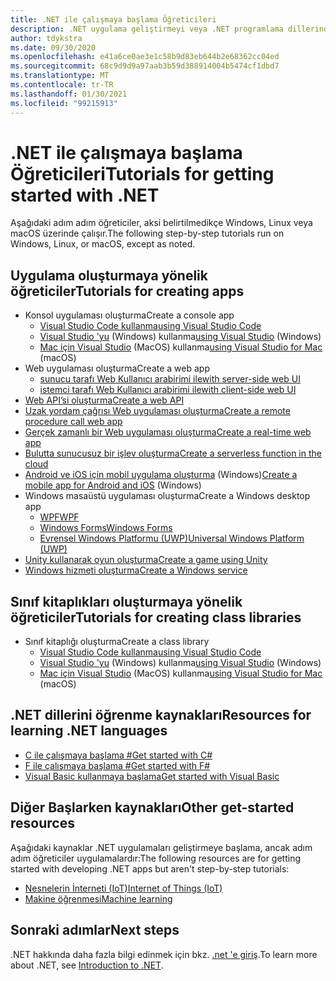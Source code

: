 ```yaml
---
title: .NET ile çalışmaya başlama Öğreticileri
description: .NET uygulama geliştirmeyi veya .NET programlama dillerinden birini öğrenmek için bir öğretici seçin.
author: tdykstra
ms.date: 09/30/2020
ms.openlocfilehash: e41a6ce0ae3e1c58b9d83eb644b2e68362cc04ed
ms.sourcegitcommit: 68c9d9d9a97aab3b59d388914004b5474cf1dbd7
ms.translationtype: MT
ms.contentlocale: tr-TR
ms.lasthandoff: 01/30/2021
ms.locfileid: "99215913"
---
```

# <a name="tutorials-for-getting-started-with-net"></a><span data-ttu-id="fc7fd-103">.NET ile çalışmaya başlama Öğreticileri</span><span class="sxs-lookup"><span data-stu-id="fc7fd-103">Tutorials for getting started with .NET</span></span>

<span data-ttu-id="fc7fd-104">Aşağıdaki adım adım öğreticiler, aksi belirtilmedikçe Windows, Linux veya macOS üzerinde çalışır.</span><span class="sxs-lookup"><span data-stu-id="fc7fd-104">The following step-by-step tutorials run on Windows, Linux, or macOS, except as noted.</span></span>

## <a name="tutorials-for-creating-apps"></a><span data-ttu-id="fc7fd-105">Uygulama oluşturmaya yönelik öğreticiler</span><span class="sxs-lookup"><span data-stu-id="fc7fd-105">Tutorials for creating apps</span></span>

* <span data-ttu-id="fc7fd-106">Konsol uygulaması oluşturma</span><span class="sxs-lookup"><span data-stu-id="fc7fd-106">Create a console app</span></span>
  * [<span data-ttu-id="fc7fd-107">Visual Studio Code kullanma</span><span class="sxs-lookup"><span data-stu-id="fc7fd-107">using Visual Studio Code</span></span>](../core/tutorials/with-visual-studio-code.md)
  * <span data-ttu-id="fc7fd-108">[Visual Studio 'yu](../core/tutorials/with-visual-studio.md) (Windows) kullanma</span><span class="sxs-lookup"><span data-stu-id="fc7fd-108">[using Visual Studio](../core/tutorials/with-visual-studio.md) (Windows)</span></span>
  * <span data-ttu-id="fc7fd-109">[Mac için Visual Studio](../core/tutorials/with-visual-studio-mac.md) (MacOS) kullanma</span><span class="sxs-lookup"><span data-stu-id="fc7fd-109">[using Visual Studio for Mac](../core/tutorials/with-visual-studio-mac.md) (macOS)</span></span>
* <span data-ttu-id="fc7fd-110">Web uygulaması oluşturma</span><span class="sxs-lookup"><span data-stu-id="fc7fd-110">Create a web app</span></span>
  * [<span data-ttu-id="fc7fd-111">sunucu tarafı Web Kullanıcı arabirimi ile</span><span class="sxs-lookup"><span data-stu-id="fc7fd-111">with server-side web UI</span></span>](/aspnet/core/tutorials/razor-pages/razor-pages-start)
  * [<span data-ttu-id="fc7fd-112">istemci tarafı Web Kullanıcı arabirimi ile</span><span class="sxs-lookup"><span data-stu-id="fc7fd-112">with client-side web UI</span></span>](https://dotnet.microsoft.com/learn/aspnet/blazor-tutorial/intro)
* [<span data-ttu-id="fc7fd-113">Web API’si oluşturma</span><span class="sxs-lookup"><span data-stu-id="fc7fd-113">Create a web API</span></span>](/aspnet/core/tutorials/first-web-api)
* [<span data-ttu-id="fc7fd-114">Uzak yordam çağrısı Web uygulaması oluşturma</span><span class="sxs-lookup"><span data-stu-id="fc7fd-114">Create a remote procedure call web app</span></span>](/aspnet/core/tutorials/grpc/grpc-start)
* [<span data-ttu-id="fc7fd-115">Gerçek zamanlı bir Web uygulaması oluşturma</span><span class="sxs-lookup"><span data-stu-id="fc7fd-115">Create a real-time web app</span></span>](/aspnet/core/tutorials/signalr)
* [<span data-ttu-id="fc7fd-116">Bulutta sunucusuz bir işlev oluşturma</span><span class="sxs-lookup"><span data-stu-id="fc7fd-116">Create a serverless function in the cloud</span></span>](/azure/azure-functions/functions-create-first-function-vs-code?pivots=programming-language-csharp)
* <span data-ttu-id="fc7fd-117">[Android ve iOS için mobil uygulama oluşturma](https://dotnet.microsoft.com/learn/xamarin/hello-world-tutorial/intro) (Windows)</span><span class="sxs-lookup"><span data-stu-id="fc7fd-117">[Create a mobile app for Android and iOS](https://dotnet.microsoft.com/learn/xamarin/hello-world-tutorial/intro) (Windows)</span></span>
* <span data-ttu-id="fc7fd-118">Windows masaüstü uygulaması oluşturma</span><span class="sxs-lookup"><span data-stu-id="fc7fd-118">Create a Windows desktop app</span></span>
  * [<span data-ttu-id="fc7fd-119">WPF</span><span class="sxs-lookup"><span data-stu-id="fc7fd-119">WPF</span></span>](/visualstudio/get-started/csharp/tutorial-wpf)
  * [<span data-ttu-id="fc7fd-120">Windows Forms</span><span class="sxs-lookup"><span data-stu-id="fc7fd-120">Windows Forms</span></span>](/visualstudio/ide/create-csharp-winform-visual-studio)
  * [<span data-ttu-id="fc7fd-121">Evrensel Windows Platformu (UWP)</span><span class="sxs-lookup"><span data-stu-id="fc7fd-121">Universal Windows Platform (UWP)</span></span>](/visualstudio/get-started/csharp/tutorial-uwp)
* [<span data-ttu-id="fc7fd-122">Unity kullanarak oyun oluşturma</span><span class="sxs-lookup"><span data-stu-id="fc7fd-122">Create a game using Unity</span></span>](https://dotnet.microsoft.com/learn/games/unity-tutorial/intro)
* [<span data-ttu-id="fc7fd-123">Windows hizmeti oluşturma</span><span class="sxs-lookup"><span data-stu-id="fc7fd-123">Create a Windows service</span></span>](/aspnet/core/host-and-deploy/windows-service)

## <a name="tutorials-for-creating-class-libraries"></a><span data-ttu-id="fc7fd-124">Sınıf kitaplıkları oluşturmaya yönelik öğreticiler</span><span class="sxs-lookup"><span data-stu-id="fc7fd-124">Tutorials for creating class libraries</span></span>

* <span data-ttu-id="fc7fd-125">Sınıf kitaplığı oluşturma</span><span class="sxs-lookup"><span data-stu-id="fc7fd-125">Create a class library</span></span>
  * [<span data-ttu-id="fc7fd-126">Visual Studio Code kullanma</span><span class="sxs-lookup"><span data-stu-id="fc7fd-126">using Visual Studio Code</span></span>](../core/tutorials/library-with-visual-studio-code.md)
  * <span data-ttu-id="fc7fd-127">[Visual Studio 'yu](../core/tutorials/library-with-visual-studio.md) (Windows) kullanma</span><span class="sxs-lookup"><span data-stu-id="fc7fd-127">[using Visual Studio](../core/tutorials/library-with-visual-studio.md) (Windows)</span></span>
  * <span data-ttu-id="fc7fd-128">[Mac için Visual Studio](../core/tutorials/library-with-visual-studio-mac.md) (MacOS) kullanma</span><span class="sxs-lookup"><span data-stu-id="fc7fd-128">[using Visual Studio for Mac](../core/tutorials/library-with-visual-studio-mac.md) (macOS)</span></span>

## <a name="resources-for-learning-net-languages"></a><span data-ttu-id="fc7fd-129">.NET dillerini öğrenme kaynakları</span><span class="sxs-lookup"><span data-stu-id="fc7fd-129">Resources for learning .NET languages</span></span>

* [<span data-ttu-id="fc7fd-130">C ile çalışmaya başlama #</span><span class="sxs-lookup"><span data-stu-id="fc7fd-130">Get started with C#</span></span>](../csharp/tour-of-csharp/index.md)
* [<span data-ttu-id="fc7fd-131">F ile çalışmaya başlama #</span><span class="sxs-lookup"><span data-stu-id="fc7fd-131">Get started with F#</span></span>](../fsharp/get-started/index.md)
* [<span data-ttu-id="fc7fd-132">Visual Basic kullanmaya başlama</span><span class="sxs-lookup"><span data-stu-id="fc7fd-132">Get started with Visual Basic</span></span>](../visual-basic/getting-started/index.md)

## <a name="other-get-started-resources"></a><span data-ttu-id="fc7fd-133">Diğer Başlarken kaynakları</span><span class="sxs-lookup"><span data-stu-id="fc7fd-133">Other get-started resources</span></span>

<span data-ttu-id="fc7fd-134">Aşağıdaki kaynaklar .NET uygulamaları geliştirmeye başlama, ancak adım adım öğreticiler uygulamalardır:</span><span class="sxs-lookup"><span data-stu-id="fc7fd-134">The following resources are for getting started with developing .NET apps but aren't step-by-step tutorials:</span></span>

* [<span data-ttu-id="fc7fd-135">Nesnelerin İnterneti (IoT)</span><span class="sxs-lookup"><span data-stu-id="fc7fd-135">Internet of Things (IoT)</span></span>](https://dotnet.microsoft.com/apps/iot)
* [<span data-ttu-id="fc7fd-136">Makine öğrenmesi</span><span class="sxs-lookup"><span data-stu-id="fc7fd-136">Machine learning</span></span>](../machine-learning/index.yml)

## <a name="next-steps"></a><span data-ttu-id="fc7fd-137">Sonraki adımlar</span><span class="sxs-lookup"><span data-stu-id="fc7fd-137">Next steps</span></span>

<span data-ttu-id="fc7fd-138">.NET hakkında daha fazla bilgi edinmek için bkz. [.net 'e giriş](../core/introduction.md).</span><span class="sxs-lookup"><span data-stu-id="fc7fd-138">To learn more about .NET, see [Introduction to .NET](../core/introduction.md).</span></span>
